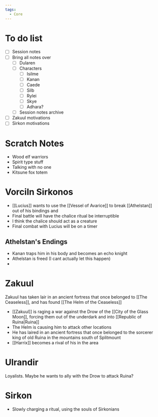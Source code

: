 ```yaml
---
tags:
  - Core
---
```

# To do list
- [ ] Session notes
- [ ] Bring all notes over
	- [ ] Dularen
	- [ ] Characters
		- [ ] Isilme
		- [ ] Kanan
		- [ ] Caede
		- [ ] Silb
		- [ ] Rylei
		- [ ] Skye
		- [ ] Adhara?
	- [ ] Session notes archive
- [ ] Zakuul motivations
- [ ] Sirkon motivations
# Scratch Notes
- Wood elf warriors
- Spirit type stuff
- Talking with no one
- Kitsune fox totem
# Vorciln Sirkonos
- [[Lucius]] wants to use the [[Vessel of Avarice]] to break [[Athelstan]] out of his bindings and 
- Final battle will have the chalice ritual be interruptible
- I think the chalice should act as a creature
- Final combat with Lucius will be on a timer
## Athelstan's Endings
- Kanan traps him in his body and becomes an echo knight
- Athelstan is freed (I cant actually let this happen)
- 
# Zakuul
Zakuul has taken lair in an ancient fortress that once belonged to [[The Ceaseless]], and has found [[The Helm of the Ceaseless]]
- [[Zakuul]] is raging a war against the Drow of the [[City of the Glass Moon]], forcing them out of the underdark and into [[Republic of Ruina|Ruina]]
- The Helm is causing him to attack other locations
- He has laired in an ancient fortress that once belonged to the sorcerer king of old Ruina in the mountains south of Splitmount
- [[Harrix]] becomes a rival of his in the area
# Ulrandir
Loyalists. Maybe he wants to ally with the Drow to attack Ruina?

# Sirkon
- Slowly charging a ritual, using the souls of Sirkonians